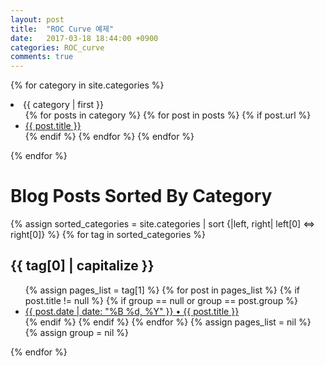 ```yaml
---
layout: post
title:  "ROC Curve 예제"
date:   2017-03-18 18:44:00 +0900
categories: ROC_curve
comments: true
---
```


{% for category in site.categories %}
  <li><a name="{{ category | first }}">{{ category | first }}</a>
    <ul>
    {% for posts in category %}
      {% for post in posts %}
        {% if post.url %}
          <li><a href="{{ post.url }}">{{ post.title }}</a></li>
        {% endif %}
      {% endfor %}
    {% endfor %}
    </ul>
  </li>
{% endfor %}

<h1 class='tag'>Blog Posts Sorted By Category</h1>
{% assign sorted_categories = site.categories | sort {|left, right| left[0] <=> right[0]} %}
{% for tag in sorted_categories %}
  <h2 class='tag' id="{{ tag[0] }}">{{ tag[0] | capitalize }}</h2>
  <ul class="post-list">
    {% assign pages_list = tag[1] %}
    {% for post in pages_list %}
      {% if post.title != null %}
      {% if group == null or group == post.group %}
      <li><a href="{{ site.url }}{{ post.url }}">
          <span class="entry-date"><time datetime="{{ post.date | date_to_xmlschema }}" itemprop="datePublished">{{ post.date | date: "%B %d, %Y" }}</time></span>
          &bull;
          {{ post.title }}
        </a></li>
      {% endif %}
      {% endif %}
    {% endfor %}
    {% assign pages_list = nil %}
    {% assign group = nil %}
  </ul>
{% endfor %}
